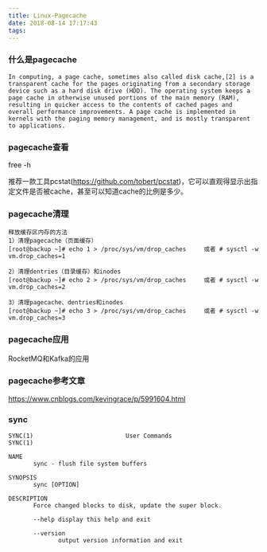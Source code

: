 ```yaml
---
title: Linux-Pagecache
date: 2018-08-14 17:17:43
tags:
---
```



### 什么是pagecache
```
In computing, a page cache, sometimes also called disk cache,[2] is a transparent cache for the pages originating from a secondary storage device such as a hard disk drive (HDD). The operating system keeps a page cache in otherwise unused portions of the main memory (RAM), resulting in quicker access to the contents of cached pages and overall performance improvements. A page cache is implemented in kernels with the paging memory management, and is mostly transparent to applications.
```

### pagecache查看
free -h

推荐一款工具pcstat(https://github.com/tobert/pcstat)，它可以直观得显示出指定文件是否被cache，甚至可以知道cache的比例是多少。

### pagecache清理
```
释放缓存区内存的方法
1）清理pagecache（页面缓存）
[root@backup ~]# echo 1 > /proc/sys/vm/drop_caches     或者 # sysctl -w vm.drop_caches=1
 
2）清理dentries（目录缓存）和inodes
[root@backup ~]# echo 2 > /proc/sys/vm/drop_caches     或者 # sysctl -w vm.drop_caches=2
 
3）清理pagecache、dentries和inodes
[root@backup ~]# echo 3 > /proc/sys/vm/drop_caches     或者 # sysctl -w vm.drop_caches=3
```

### pagecache应用
RocketMQ和Kafka的应用

### pagecache参考文章
https://www.cnblogs.com/kevingrace/p/5991604.html

### sync
```
SYNC(1)                          User Commands                         SYNC(1)

NAME
       sync - flush file system buffers

SYNOPSIS
       sync [OPTION]

DESCRIPTION
       Force changed blocks to disk, update the super block.

       --help display this help and exit

       --version
              output version information and exit
```
